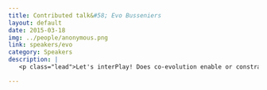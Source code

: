 ```yaml
---
title: Contributed talk&#58; Evo Busseniers
layout: default
date: 2015-03-18
img: ../people/anonymous.png
link: speakers/evo
category: Speakers
description: |
   <p class="lead">Let's interPlay! Does co-evolution enable or constrain?</p>

---
```

